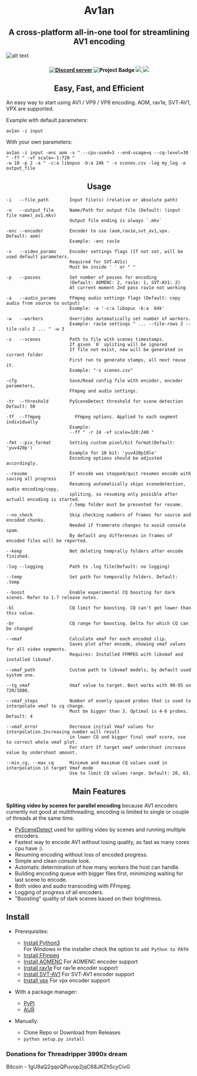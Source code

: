 <h1 align="center">
    <br>
    Av1an
    </br>
</h1>

<h2 align="center">A cross-platform all-in-one tool for streamlining AV1 encoding</h2>

![alt text](https://cdn.discordapp.com/attachments/665440744567472169/685103807952060447/143740_05_03_20.png)

<h4 align="center">
<a href="https://discord.gg/TssVH86"><img src="https://discordapp.com/api/guilds/696849974230515794/embed.png" alt="Discord server" /></a>
<img src="https://ci.appveyor.com/api/projects/status/cvweipdgphbjkkar?svg=true" alt="Project Badge"> <a href="https://codeclimate.com/github/master-of-zen/Av1an/maintainability"><img src="https://api.codeclimate.com/v1/badges/41ea7ad221dcdad3fe8d/maintainability" />
<img= src="https://app.codacy.com/manual/Grenight/Av1an?utm_source=github.com&utm_medium=referral&utm_content=master-of-zen/Av1an&utm_campaign=Badge_Grade_Dashboard"></a>
<a href="https://www.codacy.com/manual/Grenight/Av1an?utm_source=github.com&amp;utm_medium=referral&amp;utm_content=master-of-zen/Av1an&amp;utm_campaign=Badge_Grade"><img src="https://api.codacy.com/project/badge/Grade/4632dbb2f6f34ad199142c01a3eb2aaf"/></a>
</h4>
<h2 align="center">Easy, Fast, and Efficient </h2>

An easy way to start using AV1 / VP9 / VP8 encoding. AOM, rav1e, SVT-AV1, VPX are supported.

Example with default parameters:

    av1an -i input

With your own parameters:

    av1an -i input -enc aom -v " --cpu-used=3 --end-usage=q --cq-level=30 " -ff " -vf scale=-1:720 "
    -w 10 -p 2 -a " -c:a libopus -b:a 24k " -s scenes.csv -log my_log -o output_file

<h2 align="center">Usage</h2>

    -i   --file_path        Input file(s) (relative or absolute path)

    -o   --output_file      Name/Path for output file (Default: (input file name)_av1.mkv)
                            Output file ending is always `.mkv`

    -enc --encoder          Encoder to use (aom,rav1e,svt_av1,vpx. Default: aom)
                            Example: -enc rav1e

    -v   --video_params     Encoder settings flags (If not set, will be used default parameters.
                            Required for SVT-AV1s)
                            Must be inside ' ' or " "

    -p   --passes           Set number of passes for encoding
                            (Default: AOMENC: 2, rav1e: 1, SVT-AV1: 2)
                            At current moment 2nd pass rav1e not working

    -a   --audio_params     FFmpeg audio settings flags (Default: copy audio from source to output)
                            Example: -a '-c:a libopus -b:a  64k'

    -w   --workers          Overrides automatically set number of workers.
                            Example: rav1e settings " ... --tile-rows 2 --tile-cols 2 ... " -w 3

    -s   --scenes           Path to file with scenes timestamps.
                            If given `0` spliting will be ignored
                            If file not exist, new will be generated in current folder
                            First run to generate stamps, all next reuse it.
                            Example: "-s scenes.csv"
    
    -cfg                    Save/Read config file with encoder, encoder parameters,
                            FFmpeg and audio settings.

    -tr  --threshold        PySceneDetect threshold for scene detection Default: 50

    -ff  --ffmpeg             FFmpeg options. Applied to each segment individually
                            Example:
                            --ff " -r 24 -vf scale=320:240 "

    -fmt --pix_format       Setting custom pixel/bit format(Default: 'yuv420p')
                            Example for 10 bit: 'yuv420p10le'
                            Encoding options should be adjusted accordingly.

    --resume                If encode was stopped/quit resumes encode with saving all progress
                            Resuming automatically skips scenedetection, audio encoding/copy,
                            spliting, so resuming only possible after actuall encoding is started.
                            /.temp folder must be presented for resume.

    --no_check              Skip checking numbers of frames for source and encoded chunks.
                            Needed if framerate changes to avoid console spam.
                            By default any differences in frames of encoded files will be reported.

    --keep                  Not deleting temprally folders after encode finished.

    -log --logging          Path to .log file(Default: no logging)

    --temp                  Set path for temporally folders. Default: .temp

    --boost                 Enable experimental CQ boosting for dark scenes. Refer to 1.7 release notes.

    -bl                     CQ limit for boosting. CQ can't get lower than this value.

    -br                     CQ range for boosting. Delta for which CQ can be changed

    --vmaf                  Calculate vmaf for each encoded clip.
                            Saves plot after encode, showing vmaf values for all video segments.
                            Requires: Installed FFMPEG with libvmaf and installed libvmaf.

    --vmaf_path             Custom path to libvmaf models, by default used system one.

    --tg_vmaf               Vmaf value to target. Best works with 90-95 on 720/1080.

    --vmaf_steps            Number of evenly spaced probes that is used to interpolate vmaf to cq change.
                            Must be bigger than 3. Optimal is 4-6 probes. Default: 4

    --vmaf_error            Decrease initial Vmaf values for interpolation.Increasing number will result
                            in lower CQ and bigger final vmaf score, use to correct whole vmaf plot.
                            For start If target vmaf undershoot increase value by undershoot amount.

    --min_cq, --max_cq      Minimum and maximum CQ values used in interpolation in target Vmaf mode
                            Use to limit CQ values range. Default: 20, 63.

<h2 align="center">Main Features</h2>

**Spliting video by scenes for parallel encoding** because AV1 encoders currently not good at multithreading, encoding is limited to single or couple of threads at the same time.

*  [PySceneDetect](https://pyscenedetect.readthedocs.io/en/latest/) used for spliting video by scenes and running multiple encoders.
*  Fastest way to encode AV1 without losing quality, as fast as many cores cpu have :).
*  Resuming encoding without loss of encoded progress.
*  Simple and clean console look.
*  Automatic determination of how many workers the host can handle.
*  Building encoding queue with bigger files first, minimizing waiting for last scene to encode.
*  Both video and audio transcoding with FFmpeg.
*  Logging of progress of all encoders.
*  "Boosting" quality of dark scenes based on their brightness.

## Install

* Prerequisites:
  *  [Install Python3](https://www.python.org/downloads/) <br>
For Windows in the installer check the option to `add Python to PATH`
  *  [Install FFmpeg](https://ffmpeg.org/download.html)
  *  [Install AOMENC](https://aomedia.googlesource.com/aom/) For AOMENC encoder support
  *  [Install rav1e](https://github.com/xiph/rav1e) For rav1e encoder support
  *  [Install SVT-AV1](https://github.com/OpenVisualCloud/SVT-AV1) For SVT-AV1 encoder support
  *  [Install vpx](https://chromium.googlesource.com/webm/libvpx/) For vpx encoder support

* With a package manager:
  *  [PyPI](https://pypi.org/project/Av1an/)
  *  [AUR](https://aur.archlinux.org/packages/python-av1an/)

* Manually:

  *  Clone Repo or Download from Releases
  *  `python setup.py install`

### Donations for Threadripper 3990x dream

Bitcoin - 1gU9aQ2qqoQPuvop2jqC68JKZh5cyCivG
